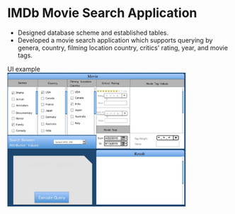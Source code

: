 # IMDb Movie Search Application
- Designed database scheme and established tables.
- Developed a movie search application which supports querying by genera, country, filming location country, critics' rating, year, and movie tags.<br>

UI example<br>
<img src="/ui.png" title="UI" width="80%" height="80%">
